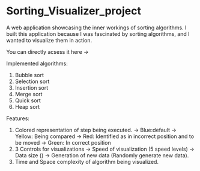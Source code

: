 # Sorting_Visualizer_project

A web application showcasing the inner workings of sorting algorithms. I built this application because I was fascinated by sorting algorithms, and I wanted to visualize them in action. 

You can directly acsess it here ->  

Implemented algorithms:
1) Bubble sort
2) Selection sort
3) Insertion sort
4) Merge sort
5) Quick sort
6) Heap sort

Features:
1) Colored representation of step being executed.
  -> Blue:default
  -> Yellow: Being compared
  -> Red: Identified as in incorrect position and to be moved
  -> Green: In correct position
2) 3 Controls for visualizations
  -> Speed of visualization (5 speed levels)
  -> Data size ()
  -> Generation of new data (Randomly generate new data).
4) Time and Space complexity of algorithm being visualized.
